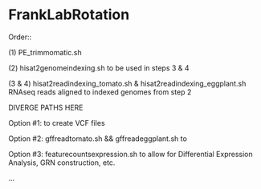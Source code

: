 # FrankLabRotation

Order::

(1) PE_trimmomatic.sh 
        
(2) hisat2genomeindexing.sh 
        to be used in steps 3 & 4
        
(3 & 4) hisat2readindexing_tomato.sh & hisat2readindexing_eggplant.sh
        RNAseq reads aligned to indexed genomes from step 2

DIVERGE PATHS HERE

Option #1: 
        to create VCF files 
        
Option #2: gffreadtomato.sh && gffreadeggplant.sh
        to 
        
Option #3: featurecountsexpression.sh
        to allow for Differential Expression Analysis, GRN construction, etc.

...
